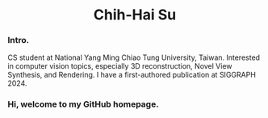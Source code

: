 <h1 align="center">Chih-Hai Su</h1>
<h3>Intro.</h3>
CS student at National Yang Ming Chiao Tung University, Taiwan. Interested in computer vision topics, especially 3D reconstruction, Novel View Synthesis, and Rendering. I have a first-authored publication at SIGGRAPH 2024.

<h3>Hi, welcome to my GitHub homepage.</h3>
<!--
<p>&nbsp;<img align="center" src="https://github-readme-stats.vercel.app/api?username=su-terry&show_icons=true&theme=highcontrast&locale=en" alt="su-terry" /></p>
<p align="center"><img align="center" src="https://github-readme-streak-stats.herokuapp.com/?user=su-terry&theme=highcontrast" alt="su-terry" /></p>
--!>
